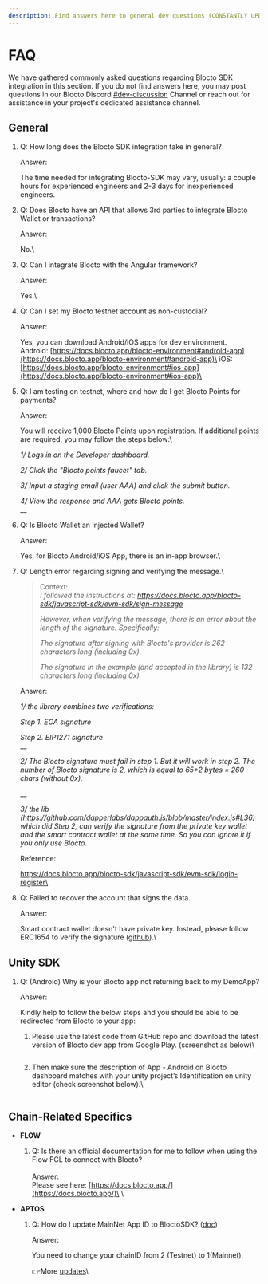 ```yaml
---
description: Find answers here to general dev questions (CONSTANTLY UPDATING)
---
```


# FAQ

We have gathered commonly asked questions regarding Blocto SDK integration in this section. If you do not find answers here, you may post questions in our Blocto Discord [#dev-discussion](https://discord.com/channels/720454370650619984/1002112367502565466) Channel or reach out for assistance in your project's dedicated assistance channel.



## **General**

1.  Q: How long does the Blocto SDK integration take in general?

    &#x20;

    Answer:&#x20;

    The time needed for integrating Blocto-SDK may vary, usually: a couple hours for experienced engineers and 2-3 days for inexperienced engineers.


2.  Q: Does Blocto have an API that allows 3rd parties to integrate Blocto Wallet or transactions?



    Answer:&#x20;

    No.\

3.  Q: Can I integrate Blocto with the Angular framework?&#x20;



    Answer:

    Yes.\

4.  Q: Can I set my Blocto testnet account as non-custodial?&#x20;



    Answer:

    Yes, you can download Android/iOS apps for dev environment.\
    Android: [https://docs.blocto.app/blocto-environment#android-app](https://docs.blocto.app/blocto-environment#android-app)\
    iOS: [https://docs.blocto.app/blocto-environment#ios-app](https://docs.blocto.app/blocto-environment#ios-app)\

5.  Q: I am testing on testnet, where and how do I get Blocto Points for payments?&#x20;



    Answer:&#x20;

    You will receive 1,000 Blocto Points upon registration. If additional points are required, you may follow the steps below:\


    _1/ Logs in on the Developer dashboard._

    _2/ Click the "Blocto points faucet" tab._

    _3/ Input a staging email (user AAA) and click the submit button._

    _4/ View the response and AAA gets Blocto points._\
    __
6.  Q: Is Blocto Wallet an Injected Wallet?



    Answer:

    Yes, for Blocto Android/iOS App, there is an in-app browser.\

7.  Q: Length error regarding signing and verifying the message.\


    > Context: \
    > _I followed the instructions at: https://docs.blocto.app/blocto-sdk/javascript-sdk/evm-sdk/sign-message_
    >
    > _However, when verifying the message, there is an error about the length of the signature. Specifically:_
    >
    > _The signature after signing with Blocto's provider is 262 characters long (including 0x)._
    >
    > _The signature in the example (and accepted in the library) is 132 characters long (including 0x)._



    Answer:&#x20;

    _1/ the library combines two verifications:_

    _Step 1. EOA signature_

    _Step 2. EIP1271 signature_\
    __

    _2/ The Blocto signature must fail in step 1. But it will work in step 2. The number of Blocto signature is 2, which is equal to 65\*2 bytes = 260 chars (without 0x)._

    __

    _3/ the lib (https://github.com/dapperlabs/dappauth.js/blob/master/index.js#L36) which did Step 2, can verify the signature from the private key wallet and the smart contract wallet at the same time. So you can ignore it if you only use Blocto._



    Reference:

    https://docs.blocto.app/blocto-sdk/javascript-sdk/evm-sdk/login-register\

8.  Q: Failed to recover the account that signs the data.



    Answer:

    Smart contract wallet doesn't have private key. Instead, please follow ERC1654 to verify the signature ([github](https://github.com/dapperlabs/dappauth.js)).\


## Unity SDK

1.  Q: (Android) Why is your Blocto app not returning back to my DemoApp?&#x20;



    Answer:

    Kindly help to follow the below steps and you should be able to be redirected from Blocto to your app:&#x20;

    1.  Please use the latest code from GitHub repo and download the latest version of Blocto dev app from Google Play. (screenshot as below)\


        <figure><img src="https://lh3.googleusercontent.com/EtxnG0Ppcl84KOeDDYUPxMmsLlGnQ9_jbzGs0K60djG6DNExoHLnrkh6AQiv2dDbIhwzub6NBeXFKEMDLR-o5xjTr1d93CfTv9oNdPbt32BzHpkE9cpK8dodhYkDQtDJ8yl5NUkqqOs57DLyk6BcyLw" alt=""><figcaption></figcaption></figure>
    2.  Then make sure the description of App - Android on Blocto dashboard matches with your unity project’s Identification on unity editor (check screenshot below).\


        <figure><img src="https://lh4.googleusercontent.com/7DIg3uSIbCYFXoFlLY5ygIaqnepBF3TZ7rm5N_lOqz2cKs2Gw-i5ESlEVJJ_miZcGVfxqxjpDzdLC0fbWeEgOe_2G0wT8LFxJwJnbRu_Tir_fg1psJV_5mDJcOBgX9zEK_jJhK4mCWAYSKl6Ig27hWw" alt=""><figcaption></figcaption></figure>

## Chain-Related Specifics

* **FLOW**
  1. Q: Is there an official documentation for me to follow when using the Flow FCL to connect with Blocto?\
     \
     Answer:\
     Please see here: [https://docs.blocto.app/](https://docs.blocto.app/)\
     \

* **APTOS**
  1.  Q: How do I update MainNet App ID to BloctoSDK? ([doc](https://docs.blocto.app/blocto-sdk/javascript-sdk/aptos/provider))



      Answer:

      You need to change your chainID from 2 (Testnet) to 1(Mainnet).

      👉More [updates](https://github.com/aptos-labs/aptos-wallet-adapter)\


